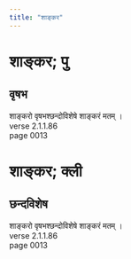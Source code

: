 ```yaml
---
title: "शाङ्कर"
---
```


# शाङ्कर; पु
## वृषभ
शाङ्करो वृषभश्छन्दोविशेषे शाङ्करं मतम् ।<br />verse 2.1.1.86<br />page 0013

# शाङ्कर; क्ली
## छन्दविशेष
शाङ्करो वृषभश्छन्दोविशेषे शाङ्करं मतम् ।<br />verse 2.1.1.86<br />page 0013


